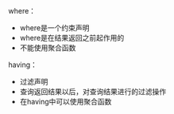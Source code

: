 where：
- where是一个约束声明
- where是在结果返回之前起作用的
- 不能使用聚合函数

having：
- 过滤声明
- 查询返回结果以后，对查询结果进行的过滤操作
- 在having中可以使用聚合函数